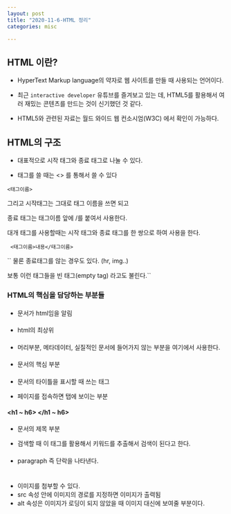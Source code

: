 ```yaml
---
layout: post
title: "2020-11-6-HTML 정리"
categories: misc

---
```




## HTML 이란?

- HyperText Markup language의 약자로 웹 사이트를 만들 때 사용되는 언어이다.

- 최근 ``interactive developer`` 유튜브를 즐겨보고 있는 데, HTML5를 활용해서 여러 재밌는 콘텐츠를 만드는 것이 신기했던 것 같다.

- HTML5와 관련된 자료는 월드 와이드 웹 컨소시엄(W3C) 에서 확인이 가능하다.



## HTML의 구조

- 대표적으로 시작 태그와 종료 태그로 나눌 수 있다.

- 태그를 쓸 때는 <> 를 통해서 쓸 수 있다

```<태그이름>```

그리고 시작태그는 그대로 태그 이름을 쓰면 되고 

종료 태그는 태그이름 앞에 /를 붙여서 사용한다.

대개 태그를 사용할때는 시작 태그와 종료 태그를 한 쌍으로 하여 사용을 한다.

``` <태그이름>내용</태그이름>```

`` 물론 종료태그를 않는 경우도 있다. (hr, img..)

보통 이런 태그들을 빈 태그(empty tag) 라고도 불린다.``





### HTML의 핵심을 담당하는 부분들

#### <!DOCTYPE html>

- 문서가 html임을 알림

#### <html> </html>

- html의 최상위

#### <head></head>

- 머리부분, 메타데이터, 실질적인 문서에 들어가지 않는 부분을 여기에서 사용한다.



#### <body> </body>

- 문서의 핵심 부분

#### <title></title>

- 문서의 타이틀을 표시할 때 쓰는 태그

- 페이지를 접속하면 탭에 보이는 부분



#### <h1 ~ h6> </h1 ~ h6>

- 문서의 제목 부분

- 검색할 때 이 태그를 활용해서 키워드를 추출해서 검색이 된다고 한다.



#### <p></p>

- paragraph 즉 단락을 나타낸다.

 

#### <img src="" alt="">

- 이미지를 첨부할 수 있다.
- src 속성 안에 이미지의 경로를 지정하면 이미지가 출력됨
- alt 속성은 이미지가 로딩이 되지 않았을 때 이미지 대신에 보여줄 부분이다.

